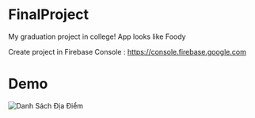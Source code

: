# FinalProject
My graduation project in college! App looks like Foody

Create project in Firebase Console : https://console.firebase.google.com

# Demo
![Danh Sách Địa Điểm](https://github.com/TrungNguyen1208/FinalProject/ScreenShots/1.PNG)
